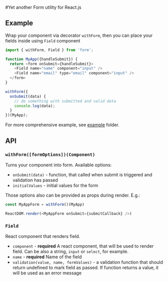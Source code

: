 #Yet another Form utility for React.js

## Example

Wrap your component via decorator `withForm`, then you can place your fields inside using `Field` component

```js
import { withForm, Field } from 'form';

function MyApp({handleSubmit}) {
  return <form onSubmit={handleSubmit}>
    <Field name="name" component="input" />
    <Field name="email" type="email" component="input" />
  </form>
}

withForm({
  onSubmit(data) {
    // do something with submitted and valid data
    console.log(data);
  }
})(MyApp);
```

For more comprehensive example, see [example](example/) folder.

## API

### `withForm([formOptions])(Component)`

Turns your component into form. Available options:

* `onSubmit(data)` - function, that called when submit is triggered and validation has passed
* `initialValues` - initial values for the form

Those options also can be provided as props during render. E.g.:

```js
const MyAppForm = withForm()(MyApp)

ReactDOM.render(<MyAppForm onSubmit={submitCallback} />)
```

### `Field`

React component that renders field.

* `component` - **required** A react component, that will be used to render field. Can be also a string,
`input` or `select`, for example.
* `name` - **required** Name of the field
* `validation(value, name, formValues)` - a validation function that should return undefined to mark field as passed. If function returns a value, it will be used as an error message
